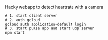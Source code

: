 Hacky webapp to detect heartrate with a camera

```
# 1. start client server
# 2. auth gcloud
gcloud auth application-default login
# 3. start pulse app and start udp server
npm start
```